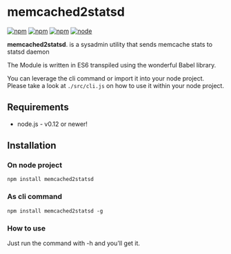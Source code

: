 # memcached2statsd

[![npm](https://img.shields.io/npm/l/memcached2statsd.svg?style=flat-square)](https://www.npmjs.com/package/memcached2statsd) 
[![npm](https://img.shields.io/npm/v/memcached2statsd.svg?style=flat-square)](https://www.npmjs.com/package/memcached2statsd) 
[![npm](https://img.shields.io/npm/dt/memcached2statsd.svg?style=flat-square)](https://www.npmjs.com/package/memcached2statsd) 
[![node](https://img.shields.io/node/v/memcached2statsd.svg?style=flat-square)](https://www.npmjs.com/package/memcached2statsd)

**memcached2statsd**. is a sysadmin utility that sends memcache stats to statsd daemon

The Module is written in ES6 transpiled using the wonderful Babel library. 

You can leverage the cli command or import it into your node project. Please take a look at `./src/cli.js` on how to use it within your node project.

## Requirements

 - node.js - v0.12 or newer!   

## Installation

### On node project

    npm install memcached2statsd

### As cli command

    npm install memcached2statsd -g

### How to use

Just run the command with -h and you'll get it.